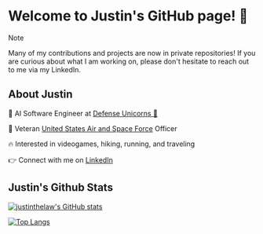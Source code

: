 # Welcome to Justin's GitHub page! 👋

> [!NOTE]
> Many of my contributions and projects are now in private repositories! If you are curious about what I am working on, please don't hesitate to reach out to me via my LinkedIn.

## About Justin

💼 AI Software Engineer at [Defense Unicorns 🦄](https://www.defenseunicorns.com/)

🚀 Veteran [United States Air and Space Force](https://www.spaceforce.com/) Officer

🔥 Interested in videogames, hiking, running, and traveling

👉 Connect with me on [LinkedIn](https://www.linkedin.com/in/justinwingchunglaw/)

## Justin's Github Stats

[![justinthelaw's GitHub stats](https://github-readme-stats.vercel.app/api?username=justinthelaw&show_icons=true&theme=tokyonight)](https://github.com/anuraghazra/github-readme-stats)

[![Top Langs](https://github-readme-stats.vercel.app/api/top-langs/?username=justinthelaw&langs_count=6&&layout=donut&theme=tokyonight&exclude_repo=annDigIC)](https://github.com/anuraghazra/github-readme-stats)

<!--
**justinthelaw/justinthelaw** is a ✨ _special_ ✨ repository because its `README.md` (this file) appears on your GitHub profile.
-->

